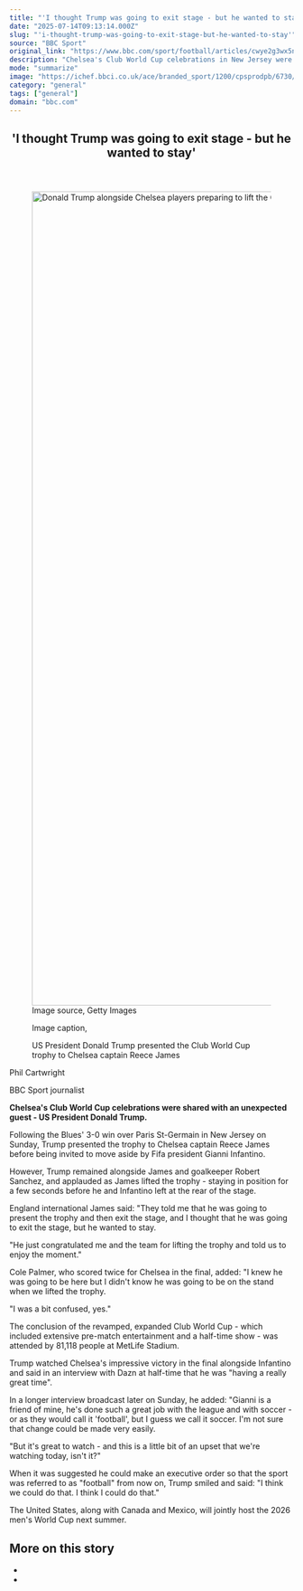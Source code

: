 ```yaml
---
title: "'I thought Trump was going to exit stage - but he wanted to stay'"
date: "2025-07-14T09:13:14.000Z"
slug: "'i-thought-trump-was-going-to-exit-stage-but-he-wanted-to-stay'"
source: "BBC Sport"
original_link: "https://www.bbc.com/sport/football/articles/cwye2g3wx5no"
description: "Chelsea's Club World Cup celebrations in New Jersey were shared with an unexpected guest - US President Donald Trump."
mode: "summarize"
image: "https://ichef.bbci.co.uk/ace/branded_sport/1200/cpsprodpb/6730/live/e6020ba0-6096-11f0-960d-e9f1088a89fe.jpg"
category: "general"
tags: ["general"]
domain: "bbc.com"
---
```

<div id="readability-page-1" class="page"><div><main id="main-content" data-testid="main-content"><article id="urn-bbc-ares--article-cwye2g3wx5no"><header data-component="headline-block"><h2 id="main-heading" type="headline" tabindex="-1"><span role="text">'I thought Trump was going to exit stage - but he wanted to stay'</span></h2></header><div data-component="image-block"><figure><p><span><picture><source srcset="https://ichef.bbci.co.uk/ace/standard/240/cpsprodpb/df75/live/d1034b20-608b-11f0-b5c5-012c5796682d.jpg.webp 240w, https://ichef.bbci.co.uk/ace/standard/320/cpsprodpb/df75/live/d1034b20-608b-11f0-b5c5-012c5796682d.jpg.webp 320w, https://ichef.bbci.co.uk/ace/standard/480/cpsprodpb/df75/live/d1034b20-608b-11f0-b5c5-012c5796682d.jpg.webp 480w, https://ichef.bbci.co.uk/ace/standard/624/cpsprodpb/df75/live/d1034b20-608b-11f0-b5c5-012c5796682d.jpg.webp 624w, https://ichef.bbci.co.uk/ace/standard/800/cpsprodpb/df75/live/d1034b20-608b-11f0-b5c5-012c5796682d.jpg.webp 800w, https://ichef.bbci.co.uk/ace/standard/976/cpsprodpb/df75/live/d1034b20-608b-11f0-b5c5-012c5796682d.jpg.webp 976w" type="image/webp"><img alt="Donald Trump alongside Chelsea players preparing to lift the Club World Cup trophy" src="https://ichef.bbci.co.uk/ace/standard/2560/cpsprodpb/df75/live/d1034b20-608b-11f0-b5c5-012c5796682d.jpg" srcset="https://ichef.bbci.co.uk/ace/standard/240/cpsprodpb/df75/live/d1034b20-608b-11f0-b5c5-012c5796682d.jpg 240w, https://ichef.bbci.co.uk/ace/standard/320/cpsprodpb/df75/live/d1034b20-608b-11f0-b5c5-012c5796682d.jpg 320w, https://ichef.bbci.co.uk/ace/standard/480/cpsprodpb/df75/live/d1034b20-608b-11f0-b5c5-012c5796682d.jpg 480w, https://ichef.bbci.co.uk/ace/standard/624/cpsprodpb/df75/live/d1034b20-608b-11f0-b5c5-012c5796682d.jpg 624w, https://ichef.bbci.co.uk/ace/standard/800/cpsprodpb/df75/live/d1034b20-608b-11f0-b5c5-012c5796682d.jpg 800w, https://ichef.bbci.co.uk/ace/standard/976/cpsprodpb/df75/live/d1034b20-608b-11f0-b5c5-012c5796682d.jpg 976w" width="2560" height="1440.3600900225056"></picture></span><span role="text"><span>Image source, </span>Getty Images</span></p><figcaption><span>Image caption, </span><p>US President Donald Trump presented the Club World Cup trophy to Chelsea captain Reece James</p></figcaption></figure></div><div data-component="byline-block"><p>Phil Cartwright</p><p>BBC Sport journalist</p></div><div data-component="text-block"><p><b>Chelsea's Club World Cup celebrations were shared with an unexpected guest - US President Donald Trump.</b></p><p>Following the Blues' 3-0 win over Paris St-Germain in New Jersey on Sunday, Trump presented the trophy to Chelsea captain Reece James before being invited to move aside by Fifa president Gianni Infantino.</p><p>However, Trump remained alongside James and goalkeeper Robert Sanchez, and applauded as James lifted the trophy - staying in position for a few seconds before he and Infantino left at the rear of the stage.</p></div><div data-component="text-block"><p>England international James said: "They told me that he was going to present the trophy and then exit the stage, and I thought that he was going to exit the stage, but he wanted to stay.</p><p>"He just congratulated me and the team for lifting the trophy and told us to enjoy the moment."</p><p>Cole Palmer, who scored twice for Chelsea in the final, added: "I knew he was going to be here but I didn't know he was going to be on the stand when we lifted the trophy.</p><p>"I was a bit confused, yes."</p></div><div data-component="text-block"><p>The conclusion of the revamped, expanded Club World Cup - which included extensive pre-match entertainment and a half-time show - was attended by 81,118 people at MetLife Stadium.</p><p>Trump watched Chelsea's impressive victory in the final alongside Infantino and said in an interview with Dazn at half-time that he was "having a really great time".</p><p>In a longer interview broadcast later on Sunday, he added: "Gianni is a friend of mine, he's done such a great job with the league and with soccer - or as they would call it 'football', but I guess we call it soccer. I'm not sure that change could be made very easily.</p><p>"But it's great to watch - and this is a little bit of an upset that we're watching today, isn't it?"</p><p>When it was suggested he could make an executive order so that the sport was referred to as "football" from now on, Trump smiled and said: "I think we could do that. I think I could do that."</p><p>The United States, along with Canada and Mexico, will jointly host the 2026 men's World Cup next summer.</p></div><section data-component="links-block"><p><h2 type="normal">More on this story</h2></p><ul role="list"><li></li><li></li></ul></section></article></main></div></div>